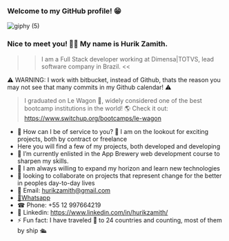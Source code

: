 ### Welcome to my GitHub profile! 😁




![giphy (5)](https://user-images.githubusercontent.com/93097561/228623271-accb9a89-2f88-416d-88d3-13367dff344b.gif)






### Nice to meet you! 🙋‍♂️ My name is Hurik Zamith. 

>> I am a Full Stack developer working at Dimensa|TOTVS, lead software company in Brazil. <<

⚠️ WARNING: I work with bitbucket, instead of Github, thats the reason you may not see that many commits in my Github calendar! ⚠️

> I graduated on Le Wagon 🚐, widely considered one of the best bootcamp institutions in the world! 🌎
Check it out: https://www.switchup.org/bootcamps/le-wagon


- 🚀 How can I be of service to you? 🔎 I am on the lookout for exciting projects, both by contract or freelance  
- Here you will find a few of my projects, both developed and developing 
- 🔭 I’m currently enlisted in the App Brewery web development course to sharpen my skills. 
- 🌱 I am always willing to expand my horizon and learn new technologies
- 👯 looking to collaborate on projects that represent change for the better in peoples day-to-day lives
- 📩 Email: hurikzamith@gmail.com 
- <a class="nav-link" href="https://wa.me/+5512997664219?text=Hi!%20I%20am%20at%20your%20GitHub%20profile%20%20de%20:)">📱Whatsapp</a>
- ☎ Phone: +55 12 997664219 
- 💼 Linkedin: https://www.linkedin.com/in/hurikzamith/
- ⚡ Fun fact: I have traveled 🎒 to 24 countries and counting, most of them by ship  🛳

